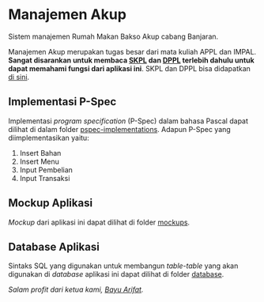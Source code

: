 # Manajemen Akup
Sistem manajemen Rumah Makan Bakso Akup cabang Banjaran.

Manajemen Akup merupakan tugas besar dari mata kuliah APPL dan IMPAL. **Sangat disarankan untuk membaca [SKPL](https://drive.google.com/file/d/1ZmUsaF-w-lbHVIQ8SbMGmfKJRofpufBP/view?usp=sharing) dan [DPPL](https://drive.google.com/file/d/1JGRJ2zkFRtPUbEdpE5400wFNnw54KaRJ/view?usp=sharing) terlebih dahulu untuk dapat memahami fungsi dari aplikasi ini**. SKPL dan DPPL bisa didapatkan [di sini](https://drive.google.com/drive/folders/1xzuX0f45B-VJ0At7I0y6f2OIdEBuHvpO?usp=sharing).

## Implementasi P-Spec
Implementasi *program specification* (P-Spec) dalam bahasa Pascal dapat dilihat di dalam folder [pspec-implementations](https://github.com/renaism/manajemen-akup/tree/master/pspec-implementation). Adapun P-Spec yang diimplementasikan yaitu:
1. Insert Bahan
2. Insert Menu
3. Input Pembelian
4. Input Transaksi

## Mockup Aplikasi
*Mockup* dari aplikasi ini dapat dilihat di folder [mockups](https://github.com/renaism/manajemen-akup/tree/master/mockups).

## Database Aplikasi
Sintaks SQL yang digunakan untuk membangun *table-table* yang akan digunakan di *database* aplikasi ini dapat dilihat di folder [database](https://github.com/renaism/manajemen-akup/tree/master/database).

*Salam profit dari ketua kami, [Bayu Arifat](https://raw.githubusercontent.com/renaism/manajemen-akup/master/mockups/b_sunflower.png).*
